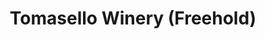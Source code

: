 ---
title: "Tomasello Winery (Freehold)"
url: /freehold-township/tomasello-winery-freehold/
shop: wine
---